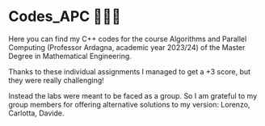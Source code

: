 # Codes_APC 👨🏻‍💻

Here you can find my C++ codes for the course Algorithms and Parallel Computing (Professor Ardagna, academic year 2023/24) of the Master Degree in Mathematical Engineering.

Thanks to these individual assignments I managed to get a +3 score, but they were really challenging!

Instead the labs were meant to be faced as a group. So I am grateful to my group members for offering alternative solutions to my version: Lorenzo, Carlotta, Davide.
